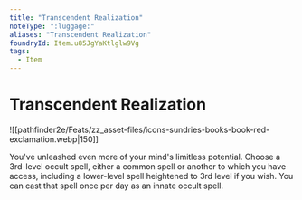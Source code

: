 ```yaml
---
title: "Transcendent Realization"
noteType: ":luggage:"
aliases: "Transcendent Realization"
foundryId: Item.u85JgYaKtlglw9Vg
tags:
  - Item
---
```


# Transcendent Realization
![[pathfinder2e/Feats/zz_asset-files/icons-sundries-books-book-red-exclamation.webp|150]]

You've unleashed even more of your mind's limitless potential. Choose a 3rd-level occult spell, either a common spell or another to which you have access, including a lower-level spell heightened to 3rd level if you wish. You can cast that spell once per day as an innate occult spell.
